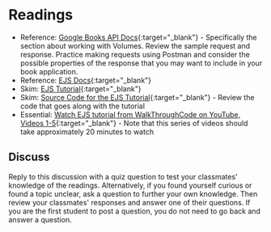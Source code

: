 # Readings
- Reference: [Google Books API Docs](https://developers.google.com/books/docs/v1/using#WorkingVolumes){:target="_blank"} - Specifically the section about working with Volumes. Review the sample request and response. Practice making requests using Postman and consider the possible properties of the response that you may want to include in your book application. 
- Reference: [EJS Docs](http://ejs.co/){:target="_blank"}
- Skim: [EJS Tutorial](https://scotch.io/tutorials/use-ejs-to-template-your-node-application){:target="_blank"}
- Skim: [Source Code for the EJS Tutorial](https://github.com/scotch-io/node-ejs){:target="_blank"} - Review the code that goes along with the tutorial
- Essential: [Watch EJS tutorial from WalkThroughCode on YouTube, Videos 1-5](https://www.youtube.com/playlist?list=PL7sCSgsRZ-slYARh3YJIqPGZqtGVqZRGt){:target="_blank"} - Note that this series of videos should take approximately 20 minutes to watch

## Discuss

Reply to this discussion with a quiz question to test your classmates’ knowledge of the readings. Alternatively, if you found yourself curious or found a topic unclear, ask a question to further your own knowledge. Then review your classmates' responses and answer one of their questions. If you are the first student to post a question, you do not need to go back and answer a question.
